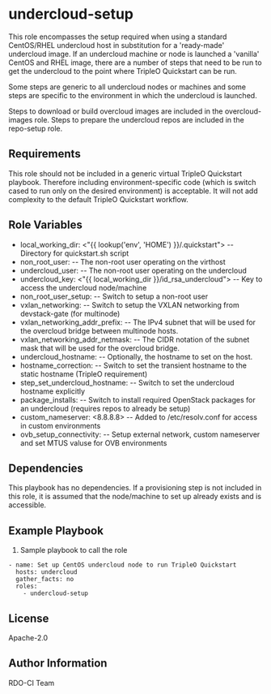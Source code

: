 undercloud-setup
================

This role encompasses the setup required when using a standard CentOS/RHEL
undercloud host in substitution for a 'ready-made' undercloud image. If an
undercloud machine or node is launched a 'vanilla' CentOS and RHEL image,
there are a number of steps that need to be run to get the undercloud to the
point where TripleO Quickstart can be run.

Some steps are generic to all undercloud nodes or machines and some
steps are specific to the environment in which the undercloud is
launched.

Steps to download or build overcloud images are included in the
overcloud-images role. Steps to prepare the undercloud repos are
included in the repo-setup role.

Requirements
------------

This role should not be included in a generic virtual TripleO Quickstart
playbook. Therefore including environment-specific code (which is switch
cased to run only on the desired environment) is acceptable. It will
not add complexity to the default TripleO Quickstart workflow.

Role Variables
--------------

- local_working_dir: <"{{ lookup('env', 'HOME') }}/.quickstart"> -- Directory for quickstart.sh script
- non_root_user: <stack>  -- The non-root user operating on the virthost
- undercloud_user: <stack> -- The non-root user operating on the undercloud
- undercloud_key: <"{{ local_working_dir }}/id_rsa_undercloud"> -- Key to access the undercloud node/machine
- non_root_user_setup: <true> -- Switch to setup a non-root user
- vxlan_networking: <false> -- Switch to setup the VXLAN networking from devstack-gate (for multinode)
- vxlan_networking_addr_prefix: <derivative of undercloud_network_cidr> -- The IPv4 subnet that will be used for the overcloud bridge between multinode hosts.
- vxlan_networking_addr_netmask: <derivative of undercloud_network_cidr> -- The CIDR notation of the subnet mask that will be used for the overcloud bridge.
- undercloud_hostname: <false> -- Optionally, the hostname to set on the host.
- hostname_correction: <false> -- Switch to set the transient hostname to the static hostname (TripleO requirement)
- step_set_undercloud_hostname: <false> -- Switch to set the undercloud hostname explicitly
- package_installs: <true> -- Switch to install required OpenStack packages for an undercloud (requires repos to already be setup)
- custom_nameserver: <8.8.8.8> -- Added to /etc/resolv.conf for access in custom environments
- ovb_setup_connectivity: <false> -- Setup external network, custom nameserver and set MTUS valuse for OVB environments

Dependencies
------------

This playbook has no dependencies. If a provisioning step is not included
in this role, it is assumed that the node/machine to set up already
exists and is accessible.

Example Playbook
----------------

  1. Sample playbook to call the role

    - name: Set up CentOS undercloud node to run TripleO Quickstart
      hosts: undercloud
      gather_facts: no
      roles:
        - undercloud-setup

License
-------

Apache-2.0

Author Information
------------------

RDO-CI Team

